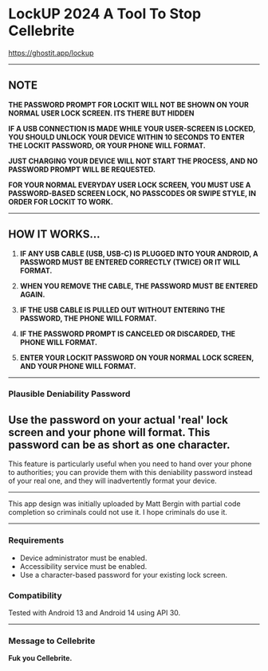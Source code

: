 # LockUP 2024 A Tool To Stop Cellebrite

https://ghostit.app/lockup


---

## NOTE
**THE PASSWORD PROMPT FOR LOCKIT WILL NOT BE SHOWN ON YOUR NORMAL USER LOCK SCREEN. ITS THERE BUT HIDDEN**

**IF A USB CONNECTION IS MADE WHILE YOUR USER-SCREEN IS LOCKED, YOU SHOULD UNLOCK YOUR DEVICE WITHIN 10 SECONDS TO ENTER THE LOCKIT PASSWORD, OR YOUR PHONE WILL FORMAT.**

**JUST CHARGING YOUR DEVICE WILL NOT START THE PROCESS, AND NO PASSWORD PROMPT WILL BE REQUESTED.**

**FOR YOUR NORMAL EVERYDAY USER LOCK SCREEN, YOU MUST USE A PASSWORD-BASED SCREEN LOCK, NO PASSCODES OR SWIPE STYLE, IN ORDER FOR LOCKIT TO WORK.**

---

## HOW IT WORKS...

1. **IF ANY USB CABLE (USB, USB-C) IS PLUGGED INTO YOUR ANDROID, A PASSWORD MUST BE ENTERED CORRECTLY (TWICE) OR IT WILL FORMAT.**

2. **WHEN YOU REMOVE THE CABLE, THE PASSWORD MUST BE ENTERED AGAIN.**
  
3. **IF THE USB CABLE IS PULLED OUT WITHOUT ENTERING THE PASSWORD, THE PHONE WILL FORMAT.**

4. **IF THE PASSWORD PROMPT IS CANCELED OR DISCARDED, THE PHONE WILL FORMAT.**
  
5. **ENTER YOUR LOCKIT PASSWORD ON YOUR NORMAL LOCK SCREEN, AND YOUR PHONE WILL FORMAT.**

---

### Plausible Deniability Password
Use the password on your actual 'real' lock screen and your phone will format. This password can be as short as one character. 
---

This feature is particularly useful when you need to hand over your phone to authorities; you can provide them with this deniability password instead of your real one, and they will inadvertently format your device.

---

This app design was initially uploaded by Matt Bergin with partial code completion so criminals could not use it. I hope criminals do use it.

---

### Requirements
- Device administrator must be enabled.
- Accessibility service must be enabled.
- Use a character-based password for your existing lock screen.

### Compatibility
Tested with Android 13 and Android 14 using API 30.

---

### Message to Cellebrite
**Fuk you Cellebrite.**
